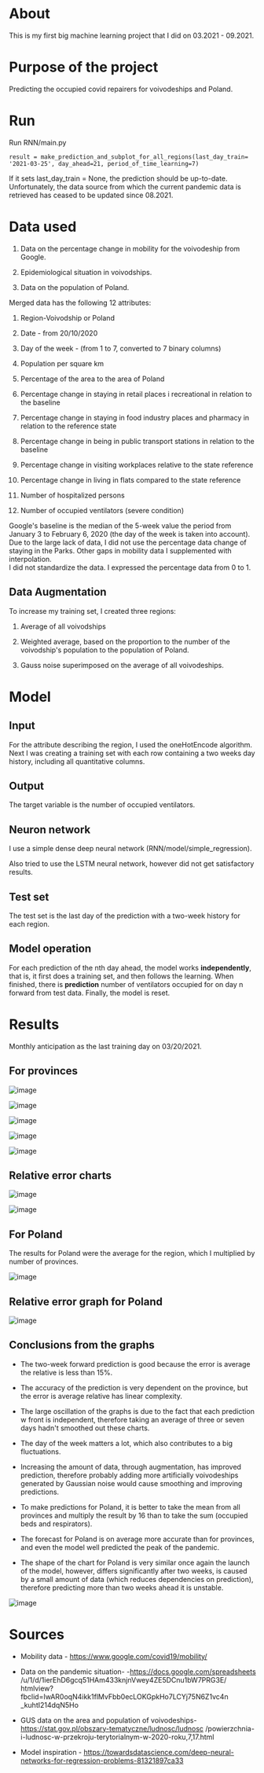 About
=========
This is my first big machine learning project that I did on 03.2021 - 09.2021.

Purpose of the project
=============

Predicting the occupied covid repairers for voivodeships and Poland.

Run
=============
Run RNN/main.py

``` {.python}
result = make_prediction_and_subplot_for_all_regions(last_day_train= '2021-03-25', day_ahead=21, period_of_time_learning=7)
```

If it sets last_day_train = None, the prediction should be up-to-date. Unfortunately, the data source from which the
current pandemic data is retrieved has ceased to be updated since 08.2021.

Data used
================

1. Data on the percentage change in mobility for the voivodeship from Google.

2. Epidemiological situation in voivodships.

3. Data on the population of Poland.

Merged data has the following 12 attributes:

1. Region-Voivodship or Poland

2. Date - from 20/10/2020

3. Day of the week - (from 1 to 7, converted to 7 binary columns)

4. Population per square km

5. Percentage of the area to the area of Poland

6. Percentage change in staying in retail places i recreational in relation to the baseline

7. Percentage change in staying in food industry places and pharmacy in relation to the reference state

8. Percentage change in being in public transport stations in relation to the baseline

9. Percentage change in visiting workplaces relative to the state reference

10. Percentage change in living in flats compared to the state reference

11. Number of hospitalized persons

12. Number of occupied ventilators (severe condition)

Google's baseline is the median of the 5-week value the period from January 3 to February 6, 2020 (the day of the week
is taken into account). \
Due to the large lack of data, I did not use the percentage data change of staying in the Parks. Other gaps in mobility
data I supplemented with interpolation. \
I did not standardize the data. I expressed the percentage data from 0 to 1.

Data Augmentation
-----------

To increase my training set, I created three regions:

1. Average of all voivodships

2. Weighted average, based on the proportion to the number of the voivodship's population to the population of Poland.

3. Gauss noise superimposed on the average of all voivodeships.

Model
=====

Input
-----

For the attribute describing the region, I used the oneHotEncode algorithm. Next I was creating a training set with each
row containing a two weeks day history, including all quantitative columns.

Output
------

The target variable is the number of occupied ventilators.

Neuron network
--------------

I use a simple dense deep neural network (RNN/model/simple_regression).

Also tried to use the LSTM neural network, however did not get satisfactory results.

Test set
-------------

The test set is the last day of the prediction with a two-week history for each region.

Model operation
----------------

For each prediction of the nth day ahead, the model works **independently**, that is, it first does a training set, and
then follows the learning. When finished, there is **prediction** number of ventilators occupied for on day n forward
from test data. Finally, the model is reset.

Results
======

Monthly anticipation as the last training day on 03/20/2021.

For provinces
--------------

![image](results/readme_data/region_prediction_4.png)

![image](results/readme_data/region_prediction_8.png)

![image](results/readme_data/region_prediction_12.png)

![image](results/readme_data/region_prediction_16.png)

![image](results/readme_data/region_prediction_20.png)

Relative error charts
------------------------

![image](results/readme_data/regions_prediction_relative_error_1.png)

![image](results/readme_data/regions_prediction_relative_error_averaged.png)

For Poland
----------

The results for Poland were the average for the region, which I multiplied by number of provinces.

![image](results/readme_data/Poland_engaged_respiration.png)

Relative error graph for Poland
----------------------------------

![image](results/readme_data/Poland_prediction_relative_error.png)


Conclusions from the graphs
------------------

- The two-week forward prediction is good because the error is average the relative is less than 15%.

- The accuracy of the prediction is very dependent on the province, but the error is average relative has linear
  complexity.

- The large oscillation of the graphs is due to the fact that each prediction w front is independent, therefore taking
  an average of three or seven days hadn't smoothed out these charts.

- The day of the week matters a lot, which also contributes to a big fluctuations.

- Increasing the amount of data, through augmentation, has improved prediction, therefore probably adding more
  artificially voivodeships generated by Gaussian noise would cause smoothing and improving predictions.

- To make predictions for Poland, it is better to take the mean from all provinces and multiply the result by 16 than to
  take the sum
  (occupied beds and respirators).

- The forecast for Poland is on average more accurate than for provinces, and even the model well predicted the peak of
  the pandemic.

- The shape of the chart for Poland is very similar once again the launch of the model, however, differs significantly
  after two weeks, is caused by a small amount of data (which reduces dependencies on prediction), therefore predicting
  more than two weeks ahead it is unstable.

![image](results/readme_data/Poland_engaged_respiration_1.png)


Sources
======

- Mobility data - https://www.google.com/covid19/mobility/

- Data on the pandemic situation- -https://docs.google.com/spreadsheets
  /u/1/d/1ierEhD6gcq51HAm433knjnVwey4ZE5DCnu1bW7PRG3E/ htmlview?fbclid=IwAR0oqN4ikk1flMvFbb0ecLOKGpkHo7LCYj75N6Z1vc4n
  \_kuhtI214dqN5Ho

- GUS data on the area and population of voivodeships-
  https://stat.gov.pl/obszary-tematyczne/ludnosc/ludnosc
  /powierzchnia-i-ludnosc-w-przekroju-terytorialnym-w-2020-roku,7,17.html

- Model inspiration -
  https://towardsdatascience.com/deep-neural-networks-for-regression-problems-81321897ca33


